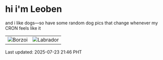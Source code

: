 # hi i'm Leoben

and i like dogs—so have some random dog pics that change whenever my CRON feels like it

|  |  |
|--------|----------|
| ![Borzoi](https://random-dog-vercel.vercel.app/api/random-borzoi?v=1753278395) | ![Labrador](https://random-dog-vercel.vercel.app/api/random-labrador?v=1753278395) |

Last updated: 2025-07-23 21:46 PHT
